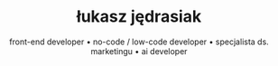 ---
title: "łukasz jędrasiak"
shortTitle: "strona główna"
headtitle: "front-end developer • no-code / low-code developer"
subtitle: "front-end developer • no-code / low-code developer • specjalista ds. marketingu • ai developer"
---